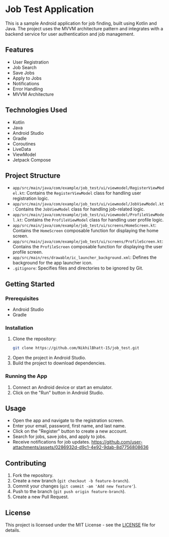 # Job Test Application

This is a sample Android application for job finding, built using Kotlin and Java. The project uses the MVVM architecture pattern and integrates with a backend service for user authentication and job management.

## Features

- User Registration
- Job Search
- Save Jobs
- Apply to Jobs
- Notifications
- Error Handling
- MVVM Architecture





## Technologies Used

- Kotlin
- Java
- Android Studio
- Gradle
- Coroutines
- LiveData
- ViewModel
- Jetpack Compose

## Project Structure

- `app/src/main/java/com/example/job_test/ui/viewmodel/RegisterViewModel.kt`: Contains the `RegisterViewModel` class for handling user registration logic.
- `app/src/main/java/com/example/job_test/ui/viewmodel/JobViewModel.kt`: Contains the `JobViewModel` class for handling job-related logic.
- `app/src/main/java/com/example/job_test/ui/viewmodel/ProfileViewModel.kt`: Contains the `ProfileViewModel` class for handling user profile logic.
- `app/src/main/java/com/example/job_test/ui/screens/HomeScreen.kt`: Contains the `HomeScreen` composable function for displaying the home screen.
- `app/src/main/java/com/example/job_test/ui/screens/ProfileScreen.kt`: Contains the `ProfileScreen` composable function for displaying the user profile screen.
- `app/src/main/res/drawable/ic_launcher_background.xml`: Defines the background for the app launcher icon.
- `.gitignore`: Specifies files and directories to be ignored by Git.

## Getting Started

### Prerequisites

- Android Studio
- Gradle

### Installation

1. Clone the repository:
    ```sh
    git clone https://github.com/NikhilBhatt-15/job_test.git
    ```
2. Open the project in Android Studio.
3. Build the project to download dependencies.

### Running the App

1. Connect an Android device or start an emulator.
2. Click on the "Run" button in Android Studio.

## Usage

- Open the app and navigate to the registration screen.
- Enter your email, password, first name, and last name.
- Click on the "Register" button to create a new account.
- Search for jobs, save jobs, and apply to jobs.
- Receive notifications for job updates.
https://github.com/user-attachments/assets/0286932d-d9c1-4e92-9dab-8d7756808636
## Contributing

1. Fork the repository.
2. Create a new branch (`git checkout -b feature-branch`).
3. Commit your changes (`git commit -am 'Add new feature'`).
4. Push to the branch (`git push origin feature-branch`).
5. Create a new Pull Request.

## License

This project is licensed under the MIT License - see the [LICENSE](LICENSE) file for details.
